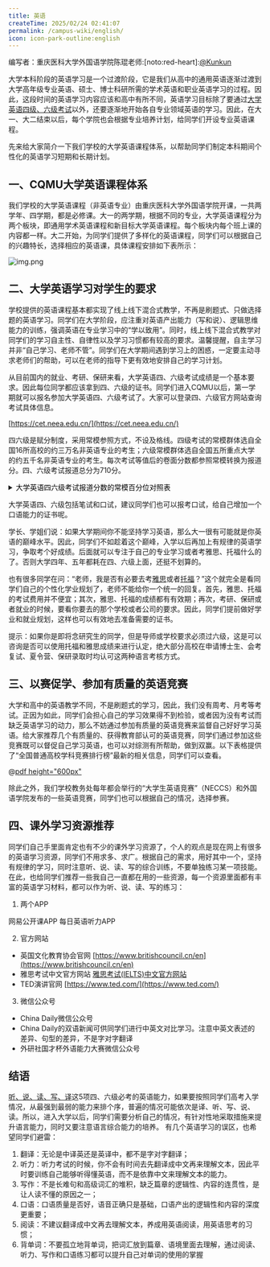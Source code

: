 ```yaml
---
title: 英语
createTime: 2025/02/24 02:41:07
permalink: /campus-wiki/english/
icon: icon-park-outline:english
---
```


编写者：重庆医科大学外国语学院陈琨老师:[noto:red-heart]:[@Kunkun](/friends/persons/)

大学本科阶段的英语学习是一个过渡阶段，它是我们从高中的通用英语逐渐过渡到大学高年级专业英语、硕士、博士科研所需的学术英语和职业英语学习的过程。因此，这段时间的英语学习内容应该和高中有所不同，英语学习目标除了要通过[大学英语四级、六级考试](/campus-wiki/credential-skillful-exams/CET/)以外，还要逐渐地开始各自专业领域英语的学习。因此，在大一、大二结束以后，每个学院也会根据专业培养计划，给同学们开设专业英语课程。

先来给大家简介一下我们学校的大学英语课程体系，以帮助同学们制定本科期间个性化的英语学习短期和长期计划。

## 一、CQMU大学英语课程体系

我们学校的大学英语课程（非英语专业）由重庆医科大学外国语学院开课，一共两学年、四学期，都是必修课。大一的两学期，根据不同的专业，大学英语课程分为两个板块，即通用学术英语课程和新目标大学英语课程。每个板块内每个班上课的内容都一样。大二开始，为同学们提供了多样化的英语课程，同学们可以根据自己的兴趣特长，选择相应的英语课，具体课程安排如下表所示：

![img.png](/src/english-table.png)

## 二、大学英语学习对学生的要求

学校提供的英语课程基本都实现了线上线下混合式教学，不再是刷题式、只做选择题的英语学习。同学们在大学阶段，应注重对英语产出能力（写和说）、逻辑思维能力的训练，强调英语在专业学习中的“学以致用”。同时，线上线下混合式教学对同学们的学习自主性、自律性以及学习习惯都有较高的要求。温馨提醒，自主学习并非“自己学习、老师不管”。同学们在大学期间遇到学习上的困惑，一定要主动寻求老师们的帮助，可以在老师的指导下更有效地安排自己的学习计划。

从目前国内的就业、考研、保研来看，大学英语四、六级考试成绩是一个基本要求。因此每位同学都应该拿到四、六级的证书。同学们进入CQMU以后，第一学期就可以报名参加大学英语四、六级考试了。大家可以登录四、六级官方网站查询考试具体信息。

[https://cet.neea.edu.cn/](https://cet.neea.edu.cn/)

四六级是赋分制度，采用常模参照方式，不设及格线。四级考试的常模群体选自全国16所高校的约三万名非英语专业的考生；六级常模群体选自全国五所重点大学的约五千名非英语专业的考生。每次考试等值后的卷面分数都参照常模转换为报道分。四、六级考试报道总分为710分。



<details class="lake-collapse"><summary id="u7bcfc255"><span class="ne-text" style="color: rgb(0, 0, 0); font-size: 14px">大学英语四六级考试报道分数的常模百分位对照表</span></summary><div id="Incst" class="ne-bookmark"><a href="https://cet.neea.edu.cn/html1/folder/19081/5124-1.htm" target="_blank">https://cet.neea.edu.cn/html1/folder/19081/5124-1.htm</a></div></details>

大学英语四、六级包括笔试和口试，建议同学们也可以报考口试，给自己增加一个口语能力的证书呢。

学长、学姐们说：如果大学期间你不能坚持学习英语，那么大一很有可能就是你英语的巅峰水平。因此，同学们不如趁着这个巅峰，入学以后再加上有规律的英语学习，争取考个好成绩。后面就可以专注于自己的专业学习或者考雅思、托福什么的了。否则大学四年、五年都耗在四、六级上面，还挺不划算的。

也有很多同学在问：“老师，我是否有必要去考[雅思](/campus-wiki/credential-skillful-exams/iltes/)或者[托福](/campus-wiki/credential-skillful-exams/toefl/)？”这个就完全是看同学们自己的个性化学业规划了，老师不能给你一个统一的回复。首先，雅思、托福的考试费用并不便宜；其次，雅思、托福的成绩都有有效期；再次，考研、保研或者就业的时候，要看你要去的那个学校或者公司的要求。因此，同学们提前做好学业和就业规划，这样也可以有效地去准备需要的证书。

提示：如果你是即将念研究生的同学，但是导师或学校要求必须过六级，这是可以咨询是否可以使用托福和雅思成绩来进行认定，绝大部分高校在申请博士生、会考复试、夏令营、保研录取时均认可这两种语言考核方式。

## 三、以赛促学、参加有质量的英语竞赛

大学和高中的英语教学不同，不是刷题式的学习，因此，我们没有周考、月考等考试。正因为如此，同学们会担心自己的学习效果得不到检验，或者因为没有考试而缺乏英语学习的动力，那么不妨通过参加有质量的英语竞赛来监督自己好好学习英语。给大家推荐几个有质量的、获得教育部认可的英语竞赛，同学们通过参加这些竞赛既可以督促自己学习英语，也可以对综测有所帮助，做到双赢。以下表格提供了“全国普通高校学科竞赛排行榜”最新的相关信息，同学们可以查看。

@[pdf height="600px"](https://cos.pguide.cloud/docs/competition2024.pdf)

除此之外，我们学校教务处每年都会举行的“大学生英语竞赛”（NECCS）和外国语学院发布的一些英语竞赛，同学们也可以根据自己的情况，选择参赛。

## 四、课外学习资源推荐

同学们自己手里面肯定也有不少的课外学习资源了，个人的观点是现在网上有很多的英语学习资源，同学们不用求多、求广。根据自己的需求，用好其中一个，坚持有规律的学习，同时注意听、说、读、写的综合训练，不要单独练习某一项技能。
在此，也给同学们推荐一些我自己一直都在用的一些资源，每一个资源里面都有丰富的英语学习材料，都可以作为听、说、读、写的练习：

1. 两个APP

网易公开课APP
每日英语听力APP

2. 官方网站

- 英国文化教育协会官网  [https://www.britishcouncil.cn/en](https://www.britishcouncil.cn/en)
- 雅思考试中文官方网站  [雅思考试(IELTS)中文官方网站](https://www.chinaielts.org/)
- TED演讲官网 [https://www.ted.com/](https://www.ted.com/)

3. 微信公众号

- China Daily微信公众号
- China Daily的双语新闻可供同学们进行中英文对比学习。注意中英文表述的差异、句型的差异，不是字对字翻译
- 外研社国才杯外语能力大赛微信公众号

## 结语

<u>听、说、读、写、译</u>这5项四、六级必考的英语能力，如果要按照同学们高考入学情况，从最强到最弱的能力来排个序，普遍的情况可能依次是译、听、写、说、读。所以，进入大学以后，同学们需要分析自己的情况，有针对性地采取措施来提升语言能力，同时又要注意语言综合能力的培养。
有几个英语学习的误区，也希望同学们避雷：

1. 翻译：无论是中译英还是英译中，都不是字对字翻译；
2. 听力：听力考试的时候，你不会有时间去先翻译成中文再来理解文本，因此平时要训练自己能够听得懂英语，而不是依靠中文来理解文本的能力。
3. 写作：不是长难句和高级词汇的堆积，缺乏篇章的逻辑性、内容的连贯性，是让人读不懂的原因之一；
4. 口语：口语质量是否好，语音正确只是基础，口语产出的逻辑性和内容的深度更重要；
5. 阅读：不建议翻译成中文再去理解文本，养成用英语阅读，用英语思考的习惯；
6. 背单词：不要孤立地背单词，把词汇放到篇章、语境里面去理解，通过阅读、听力、写作和口语练习都可以提升自己对单词的使用的掌握